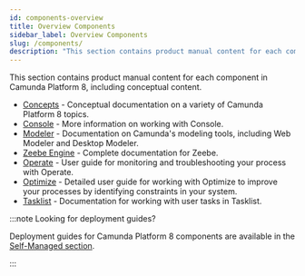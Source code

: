 ```yaml
---
id: components-overview
title: Overview Components
sidebar_label: Overview Components
slug: /components/
description: "This section contains product manual content for each component in Camunda Platform 8, including conceptual content."
---
```


This section contains product manual content for each component in Camunda Platform 8, including conceptual content.

- [Concepts](concepts/what-is-camunda-platform-8.md) - Conceptual documentation on a variety of Camunda Platform 8 topics.
- [Console](console/introduction-to-console.md) - More information on working with Console.
- [Modeler](modeler/about-modeler.md) - Documentation on Camunda's modeling tools, including Web Modeler and Desktop Modeler.
- [Zeebe Engine](zeebe/zeebe-overview.md) - Complete documentation for Zeebe.
- [Operate](operate/operate-introduction.md) - User guide for monitoring and troubleshooting your process with Operate.
- [Optimize](optimize/what-is-optimize.md) - Detailed user guide for working with Optimize to improve your processes by identifying constraints in your system.
- [Tasklist](tasklist/introduction-to-tasklist.md) - Documentation for working with user tasks in Tasklist.

:::note Looking for deployment guides?

Deployment guides for Camunda Platform 8 components are available in the [Self-Managed section](./self-managed/overview.md).

:::
